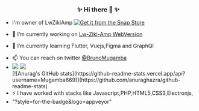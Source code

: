 ### <center> ✨ Hi there 👋 ✨  </center>

 
- I'm owner of LwZikiAmp 
  [![Get it from the Snap Store](https://snapcraft.io/static/images/badges/en/snap-store-black.svg)](https://snapcraft.io/lw-ziki-amp)

- 🔭 I’m currently working on [Lw-Ziki-Amp WebVersion](https://lw-web.netlify.app/)
- 🌱 I’m currently learning Flutter, Vuejs,Figma and GraphQl
<!-- 👯 I’m looking to collaborate on ...-->
<!-- - 💬  -->
- 📫 You can reach on twitter [@BrunoMugamba](https://twitter.com/BrunoMugamba)
- <div> 
  <a href = "mailto:brunohectre@gmail.com/"><img src="https://img.shields.io/badge/-Gmail-%23333?style=for-the-badge&logo=gmail&logoColor=white" target="_blank"></a>
  <a href="https://www.linkedin.com/in/mugamba-bruno-20629520b/" target="_blank"><img src="https://img.shields.io/badge/-LinkedIn-%230077B5?style=for-the-badge&logo=linkedin&logoColor=white" target="_blank"></a> 
  </div>
  [![Anurag's GitHub stats](https://github-readme-stats.vercel.app/api?username=Mugamba669)](https://github.com/anuraghazra/github-readme-stats)
- ⚡ I have worked with stacks like Javascript,PHP,HTML5,CSS3,Electronjs,
- "?style=for-the-badge&logo=appveyor"